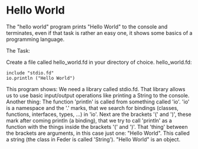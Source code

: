 # Hello World

The "hello world" program prints "Hello World" to the console and terminates,
even if that task is rather an easy one, it shows some basics of a programming
language.

The Task:

Create a file called hello_world.fd in your directory of choice.
hello_world.fd:

```
include "stdio.fd"
io.println ("Hello World")
```

This program shows: We need a library called stdio.fd. That library allows us
to use basic input/output operations like printing a String to the console.
Another thing: The function 'println' is called from something called 'io'.
'io' is a namespace and the '.' marks, that we search for bindings (classes,
functions, interfaces, types, ...) in 'io'. Next are the brackets '(' and
')', these mark after coming println (a binding), that we try to call 'println'
as a function with the things inside the brackets '(' and ')'. That 'thing'
between the brackets are arguments, in this case just one: "Hello World". This
called a string (the class in Feder is called 'String'). "Hello World" is an
object.
